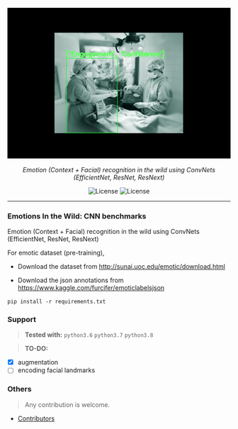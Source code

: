 <p align="center">
  <a href="#"><img src="data/demo_dataset.gif" alt="emotic"></a>
</p>
<p align="center">
    <em>Emotion (Context + Facial) recognition in the wild using ConvNets (EfficientNet, ResNet, ResNext)</em>
</p>
<p align="center">
<a href="https://www.python.org/downloads/release/python-360/" style="text-decoration: none;" target="_blank">
    <img src="https://img.shields.io/badge/python-3.6-blue.svg" alt="License">
</a>

<a href="https://pypi.org/project/audioperm/" style="text-decoration: none;" target="_blank">
    <img src="https://img.shields.io/pypi/l/audioperm?style=flat" alt="License">
</a>

</p>

---
### Emotions In the Wild: CNN benchmarks
Emotion (Context + Facial) recognition in the wild using ConvNets (EfficientNet, ResNet, ResNext) 

For emotic dataset (pre-training),

* Download the dataset from http://sunai.uoc.edu/emotic/download.html

* Download the json annotations from https://www.kaggle.com/furcifer/emoticlabelsjson

```console
pip install -r requirements.txt
```

### Support

> **Tested with:** `python3.6` `python3.7` `python3.8`

> **TO-DO:**
 - [x] augmentation
 - [ ] encoding facial landmarks

### Others
> Any contribution is welcome. 
  - [Contributors](https://github.com/zabir-nabil/EmotionsInTheWild-CNN-Benchmarks/graphs/contributors)


